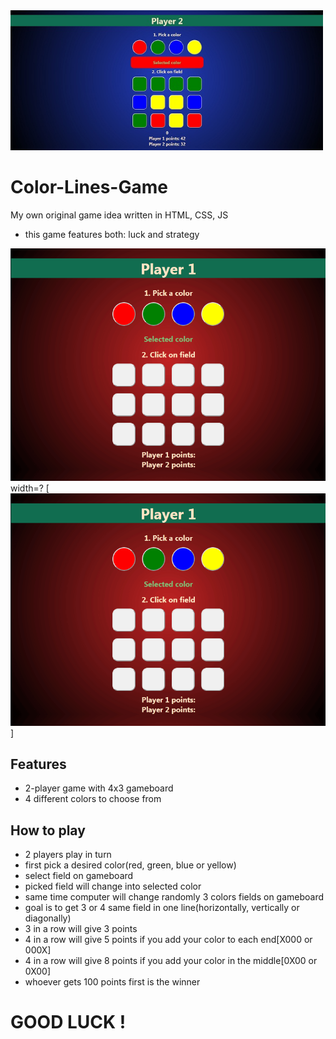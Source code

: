 <img src="Screenshot.jpg" width="500px">

# Color-Lines-Game
My own original game idea written in HTML, CSS, JS
* this game features both: luck and strategy

![](Screen.gif) width=?
[![width=300px](Screen.gif)]

## Features
* 2-player game with 4x3 gameboard
* 4 different colors to choose from

## How to play
* 2 players play in turn
* first pick a desired color(red, green, blue or yellow)
* select field on gameboard
* picked field will change into selected color
* same time computer will change randomly 3 colors fields on gameboard
* goal is to get 3 or 4 same field in one line(horizontally, vertically or diagonally)
* 3 in a row will give 3 points
* 4 in a row will give 5 points if you add your color to each end[X000 or 000X]
* 4 in a row will give 8 points if you add your color in the middle[0X00 or 0X00]
* whoever gets 100 points first is the winner

# GOOD LUCK !
